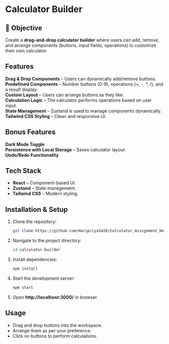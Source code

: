 # Calculator Builder

## 🎯 Objective
Create a **drag-and-drop calculator builder** where users can add, remove, and arrange components (buttons, input fields, operations) to customize their own calculator.

## Features

 **Drag & Drop Components** – Users can dynamically add/remove buttons.<br>
 **Predefined Components** – Number buttons (0-9), operations (+, -, *, /), and a result display.<br>
 **Custom Layout** – Users can arrange buttons as they like.<br>
 **Calculation Logic** – The calculator performs operations based on user input.<br>
 **State Management** – Zustand is used to manage components dynamically.<br>
 **Tailwind CSS Styling** – Clean and responsive UI.

##  Bonus Features

 **Dark Mode Toggle** <br>
 **Persistence with Local Storage** – Saves calculator layout.<br>
 **Undo/Redo Functionality** 

##  Tech Stack

- **React** – Component-based UI.
- **Zustand** – State management.
- **Tailwind CSS** – Modern styling.

## Installation & Setup

1. Clone the repository:
   ```sh
   git clone https://github.com/Haripriya1420/Calculator_Assignment_Helpee.git
   ```
2. Navigate to the project directory:
   ```sh
   cd calculator-builder
   ```
3. Install dependencies:
   ```sh
   npm install
   ```
4. Start the development server:
   ```sh
   npm start
   ```
5. Open **http://localhost:3000/** in browser.

##  Usage
- Drag and drop buttons into the workspace.
- Arrange them as per your preference.
- Click on buttons to perform calculations.
